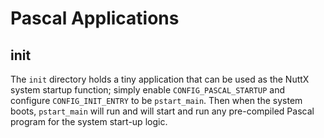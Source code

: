 # Pascal Applications

## init

The `init` directory holds a tiny application that can be used as the NuttX
system startup function; simply enable `CONFIG_PASCAL_STARTUP` and configure
`CONFIG_INIT_ENTRY` to be `pstart_main`.  Then when the system boots,
`pstart_main` will run and will start and run any pre-compiled Pascal program
for the system start-up logic.

